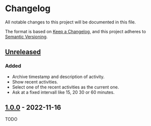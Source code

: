 # Changelog

All notable changes to this project will be documented in this file.

The format is based on [Keep a Changelog](https://keepachangelog.com/en/1.0.0/),
and this project adheres to
[Semantic Versioning](https://semver.org/spec/v2.0.0.html).

## [Unreleased]

### Added

- Archive timestamp and description of activity.
- Show recent activities.
- Select one of the recent activities as the current one.
- Ask at a fixed intervall like 15, 20 30 or 60 minutes.

## [1.0.0] - 2022-11-16

TODO

[Unreleased]: https://github.com/falkoschumann/activity-sampling-java/compare/v1.0.0...HEAD
[1.0.0]: https://github.com/falkoschumann/activity-sampling-java/releases/tag/v1.0.0
